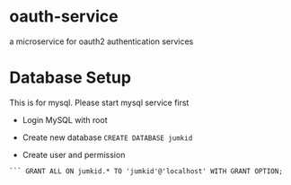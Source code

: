 # oauth-service
a microservice for oauth2 authentication services

# Database Setup 
This is for mysql. Please start mysql service first

- Login MySQL with root

- Create new database 
``` CREATE DATABASE jumkid ```

- Create user and permission
``` CREATE USER 'jumkid'@'localhost' IDENTIFIED BY 'password';
``` GRANT ALL ON jumkid.* TO 'jumkid'@'localhost' WITH GRANT OPTION;

